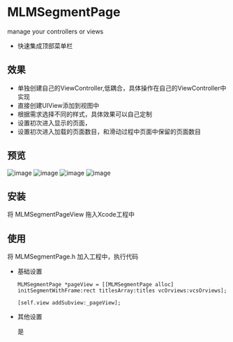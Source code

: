 # MLMSegmentPage
manage your controllers or views

* 快速集成顶部菜单栏

## 效果
 * 单独创建自己的ViewController,低耦合，具体操作在自己的ViewController中实现
 * 直接创建UIView添加到视图中
 * 根据需求选择不同的样式，具体效果可以自己定制
 * 设置初次进入显示的页面，
 * 设置初次进入加载的页面数目，和滑动过程中页面中保留的页面数目

## 预览

![image](https://github.com/MengLiMing/MLMSegmentPage/blob/master/default.gif)
![image](https://github.com/MengLiMing/MLMSegmentPage/blob/master/line.gif)
![image](https://github.com/MengLiMing/MLMSegmentPage/blob/master/arrow.gif)
![image](https://github.com/MengLiMing/MLMSegmentPage/blob/master/slide.gif)

## 安装

将 MLMSegmentPageView 拖入Xcode工程中

## 使用
将 MLMSegmentPage.h 加入工程中，执行代码

* 基础设置

      MLMSegmentPage *pageView = [[MLMSegmentPage alloc] initSegmentWithFrame:rect titlesArray:titles vcOrviews:vcsOrviews];
      
      [self.view addSubview:_pageView];
        
* 其他设置

    是
